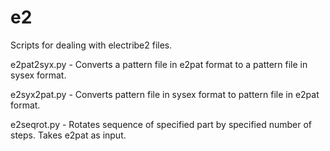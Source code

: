 # e2

Scripts for dealing with electribe2 files.

e2pat2syx.py - Converts a pattern file in e2pat format to a pattern file in sysex format.

e2syx2pat.py - Converts pattern file in sysex format to pattern file in e2pat format.

e2seqrot.py - Rotates sequence of specified part by specified number of steps.  Takes e2pat as input.
